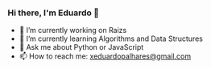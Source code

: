### Hi there, I'm Eduardo 👋

- 🔭 I’m currently working on Raizs
- 🌱 I’m currently learning Algorithms and Data Structures
- 💬 Ask me about Python or JavaScript
- 📫 How to reach me: xeduardopalhares@gmail.com
